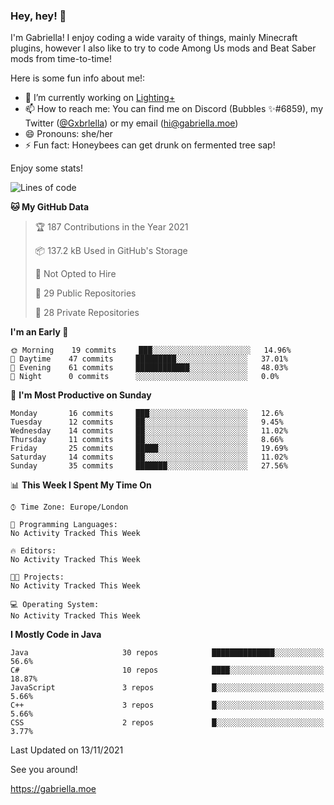 ### Hey, hey! 👋

I'm Gabriella! I enjoy coding a wide varaity of things, mainly Minecraft plugins, however I also like to try to code Among Us mods and Beat Saber mods from time-to-time!

Here is some fun info about me!:

- 🔭 I’m currently working on [Lighting+](https://github.com/IsGabriellaCurious/LightingPlus)
- 📫 How to reach me: You can find me on Discord (Bubbles ✨#6859), my Twitter ([@Gxbrlella](twitter.com/Gxbrlella)) or my email ([hi@gabriella.moe](mailto://hi@gabriella.moe))
- 😄 Pronouns: she/her
- ⚡ Fun fact: Honeybees can get drunk on fermented tree sap!

Enjoy some stats!

<!--START_SECTION:waka-->
![Lines of code](https://img.shields.io/badge/From%20Hello%20World%20I%27ve%20Written-3930%20lines%20of%20code-blue)

**🐱 My GitHub Data** 

> 🏆 187 Contributions in the Year 2021
 > 
> 📦 137.2 kB Used in GitHub's Storage 
 > 
> 🚫 Not Opted to Hire
 > 
> 📜 29 Public Repositories 
 > 
> 🔑 28 Private Repositories  
 > 
**I'm an Early 🐤** 

```text
🌞 Morning    19 commits     ███░░░░░░░░░░░░░░░░░░░░░░   14.96% 
🌆 Daytime    47 commits     █████████░░░░░░░░░░░░░░░░   37.01% 
🌃 Evening    61 commits     ████████████░░░░░░░░░░░░░   48.03% 
🌙 Night      0 commits      ░░░░░░░░░░░░░░░░░░░░░░░░░   0.0%

```
📅 **I'm Most Productive on Sunday** 

```text
Monday       16 commits     ███░░░░░░░░░░░░░░░░░░░░░░   12.6% 
Tuesday      12 commits     ██░░░░░░░░░░░░░░░░░░░░░░░   9.45% 
Wednesday    14 commits     ██░░░░░░░░░░░░░░░░░░░░░░░   11.02% 
Thursday     11 commits     ██░░░░░░░░░░░░░░░░░░░░░░░   8.66% 
Friday       25 commits     █████░░░░░░░░░░░░░░░░░░░░   19.69% 
Saturday     14 commits     ██░░░░░░░░░░░░░░░░░░░░░░░   11.02% 
Sunday       35 commits     ███████░░░░░░░░░░░░░░░░░░   27.56%

```


📊 **This Week I Spent My Time On** 

```text
⌚︎ Time Zone: Europe/London

💬 Programming Languages: 
No Activity Tracked This Week

🔥 Editors: 
No Activity Tracked This Week

🐱‍💻 Projects: 
No Activity Tracked This Week

💻 Operating System: 
No Activity Tracked This Week

```

**I Mostly Code in Java** 

```text
Java                     30 repos            ██████████████░░░░░░░░░░░   56.6% 
C#                       10 repos            ████░░░░░░░░░░░░░░░░░░░░░   18.87% 
JavaScript               3 repos             █░░░░░░░░░░░░░░░░░░░░░░░░   5.66% 
C++                      3 repos             █░░░░░░░░░░░░░░░░░░░░░░░░   5.66% 
CSS                      2 repos             █░░░░░░░░░░░░░░░░░░░░░░░░   3.77%

```



 Last Updated on 13/11/2021
<!--END_SECTION:waka-->

See you around!

https://gabriella.moe
